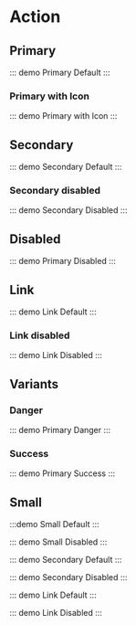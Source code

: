<script setup>
import { Action, TYPES, SIZES, VARIANTS } from '@swimm/ui';
</script>

# Action

## Primary

::: demo
<Action>Primary Default</Action>
:::

### Primary with Icon

::: demo
<Action trailing-icon="arrow-right">Primary with Icon</Action>
:::

## Secondary

::: demo
<Action secondary>Secondary Default</Action>
:::

### Secondary disabled

::: demo
<Action secondary :disabled="true">Secondary Disabled</Action>
:::

## Disabled

::: demo
<Action :disabled="true">Primary Disabled</Action>
:::

## Link

::: demo
<Action :type="TYPES.LINK" href="#">Link Default</Action>
:::

### Link disabled

::: demo
<Action :type="TYPES.LINK" :disabled="true">Link Disabled</Action>
:::

## Variants

### Danger

::: demo
<Action :variant="VARIANTS.DANGER" secondary>Primary Danger</Action>
:::

### Success

::: demo
<Action :variant="VARIANTS.SUCCESS">Primary Success</Action>
:::

## Small

:::demo
<Action :size="SIZES.SMALL">Small Default</Action>
:::

::: demo
<Action :size="SIZES.SMALL" :disabled="true">Small Disabled</Action>
:::

::: demo
<Action :size="SIZES.SMALL" secondary>Secondary Default</Action>
:::

::: demo
<Action :size="SIZES.SMALL" secondary :disabled="true">Secondary Disabled</Action>
:::

::: demo
<Action :size="SIZES.SMALL" :type="TYPES.LINK" href="#">Link Default</Action>
:::

::: demo
<Action :size="SIZES.SMALL" :type="TYPES.LINK" :disabled="true">Link Disabled</Action>
:::
